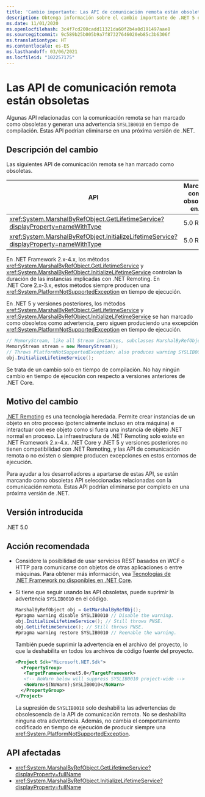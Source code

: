 ```yaml
---
title: 'Cambio importante: Las API de comunicación remota están obsoletas'
description: Obtenga información sobre el cambio importante de .NET 5 en las bibliotecas básicas de .NET donde algunas API relacionadas con la comunicación remota están marcadas como obsoletas y generan una advertencia con un identificador de diagnóstico personalizado.
ms.date: 11/01/2020
ms.openlocfilehash: 3c4f7cd200cadd11321da60f2b4a0d191497aae8
ms.sourcegitcommit: 9c589b25b005b9a7f87327646020eb85c3b6306f
ms.translationtype: HT
ms.contentlocale: es-ES
ms.lasthandoff: 03/06/2021
ms.locfileid: "102257175"
---
```

# <a name="remoting-apis-are-obsolete"></a>Las API de comunicación remota están obsoletas

Algunas API relacionadas con la comunicación remota se han marcado como obsoletas y generan una advertencia `SYSLIB0010` en tiempo de compilación. Estas API podrían eliminarse en una próxima versión de .NET.

## <a name="change-description"></a>Descripción del cambio

Las siguientes API de comunicación remota se han marcado como obsoletas.

| API | Marcada como obsoleta en... |
| - | - |
| <xref:System.MarshalByRefObject.GetLifetimeService?displayProperty=nameWithType> | 5.0 RC1 |
| <xref:System.MarshalByRefObject.InitializeLifetimeService?displayProperty=nameWithType> | 5.0 RC1 |

En .NET Framework 2.x-4.x, los métodos <xref:System.MarshalByRefObject.GetLifetimeService> y <xref:System.MarshalByRefObject.InitializeLifetimeService> controlan la duración de las instancias implicadas con .NET Remoting. En .NET Core 2.x-3.x, estos métodos siempre producen una <xref:System.PlatformNotSupportedException> en tiempo de ejecución.

En .NET 5 y versiones posteriores, los métodos <xref:System.MarshalByRefObject.GetLifetimeService> y <xref:System.MarshalByRefObject.InitializeLifetimeService> se han marcado como obsoletos como advertencia, pero siguen produciendo una excepción <xref:System.PlatformNotSupportedException> en tiempo de ejecución.

```csharp
// MemoryStream, like all Stream instances, subclasses MarshalByRefObject.
MemoryStream stream = new MemoryStream();
// Throws PlatformNotSupportedException; also produces warning SYSLIB0010.
obj.InitializeLifetimeService();
```

Se trata de un cambio solo en tiempo de compilación. No hay ningún cambio en tiempo de ejecución con respecto a versiones anteriores de .NET Core.

## <a name="reason-for-change"></a>Motivo del cambio

[.NET Remoting](/previous-versions/dotnet/netframework-1.1/kwdt6w2k(v=vs.71)) es una tecnología heredada. Permite crear instancias de un objeto en otro proceso (potencialmente incluso en otra máquina) e interactuar con ese objeto como si fuera una instancia de objeto .NET normal en proceso. La infraestructura de .NET Remoting solo existe en .NET Framework 2.x-4.x. .NET Core y .NET 5 y versiones posteriores no tienen compatibilidad con .NET Remoting, y las API de comunicación remota o no existen o siempre producen excepciones en estos entornos de ejecución.

Para ayudar a los desarrolladores a apartarse de estas API, se están marcando como obsoletas API seleccionadas relacionadas con la comunicación remota. Estas API podrían eliminarse por completo en una próxima versión de .NET.

## <a name="version-introduced"></a>Versión introducida

.NET 5.0

## <a name="recommended-action"></a>Acción recomendada

- Considere la posibilidad de usar servicios REST basados en WCF o HTTP para comunicarse con objetos de otras aplicaciones o entre máquinas. Para obtener más información, vea [Tecnologías de .NET Framework no disponibles en .NET Core](../../../porting/net-framework-tech-unavailable.md).

- Si tiene que seguir usando las API obsoletas, puede suprimir la advertencia `SYSLIB0010` en el código.

  ```csharp
  MarshalByRefObject obj = GetMarshalByRefObj();
  #pragma warning disable SYSLIB0010 // Disable the warning.
  obj.InitializeLifetimeService(); // Still throws PNSE.
  obj.GetLifetimeService(); // Still throws PNSE.
  #pragma warning restore SYSLIB0010 // Reenable the warning.
  ```

  También puede suprimir la advertencia en el archivo del proyecto, lo que la deshabilita en todos los archivos de código fuente del proyecto.

  ```xml
  <Project Sdk="Microsoft.NET.Sdk">
    <PropertyGroup>
     <TargetFramework>net5.0</TargetFramework>
     <!-- NoWarn below will suppress SYSLIB0010 project-wide -->
     <NoWarn>$(NoWarn);SYSLIB0010</NoWarn>
    </PropertyGroup>
  </Project>
  ```

  La supresión de `SYSLIB0010` solo deshabilita las advertencias de obsolescencia de la API de comunicación remota. No se deshabilita ninguna otra advertencia. Además, no cambia el comportamiento codificado en tiempo de ejecución de producir siempre una <xref:System.PlatformNotSupportedException>.

## <a name="affected-apis"></a>API afectadas

- <xref:System.MarshalByRefObject.GetLifetimeService?displayProperty=fullName>
- <xref:System.MarshalByRefObject.InitializeLifetimeService?displayProperty=fullName>

<!--

#### Category

Core .NET libraries

### Affected APIs

- `M:System.MarshalByRefObject.GetLifetimeService`
- `M:System.MarshalByRefObject.InitializeLifetimeService`

-->
